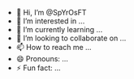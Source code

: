 - 👋 Hi, I’m @SpYrOsFT
- 👀 I’m interested in ...
- 🌱 I’m currently learning ...
- 💞️ I’m looking to collaborate on ...
- 📫 How to reach me ...
- 😄 Pronouns: ...
- ⚡ Fun fact: ...

<!---
SpYrOsFT/SpYrOsFT is a ✨ special ✨ repository because its `README.md` (this file) appears on your GitHub profile.
You can click the Preview link to take a look at your changes.
--->
